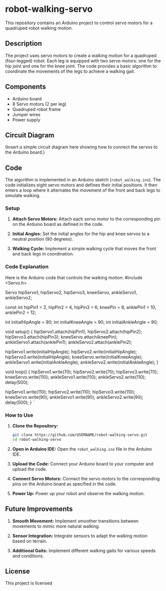 # robot-walking-servo
This repository contains an Arduino project to control servo motors for a quadruped robot walking motion.

## Description

The project uses servo motors to create a walking motion for a quadruped (four-legged) robot. Each leg is equipped with two servo motors: one for the hip joint and one for the knee joint. The code provides a basic algorithm to coordinate the movements of the legs to achieve a walking gait.

## Components

- Arduino board
- 8 Servo motors (2 per leg)
- Quadruped robot frame
- Jumper wires
- Power supply

## Circuit Diagram

(Insert a simple circuit diagram here showing how to connect the servos to the Arduino board.)

## Code

The algorithm is implemented in an Arduino sketch (`robot_walking.ino`). The code initializes eight servo motors and defines their initial positions. It then enters a loop where it alternates the movement of the front and back legs to simulate walking.

### Setup

1. **Attach Servo Motors:**
   Attach each servo motor to the corresponding pin on the Arduino board as defined in the code.

2. **Initial Angles:**
   Set the initial angles for the hip and knee servos to a neutral position (90 degrees).

3. **Walking Cycle:**
   Implement a simple walking cycle that moves the front and back legs in coordination.

### Code Explanation

Here is the Arduino code that controls the walking motion:
#include <Servo.h>

Servo hipServo1, hipServo2, hipServo3, kneeServo, ankleServo1, ankleServo2;

const int hipPin1 = 2, hipPin2 = 4, hipPin3 = 6, kneePin = 8, anklePin1 = 10, anklePin2 = 12;

int initialHipAngle = 90;
int initialKneeAngle = 90;
int initialAnkleAngle = 90;

void setup() {
  hipServo1.attach(hipPin1);
  hipServo2.attach(hipPin2);
  hipServo3.attach(hipPin3);
  kneeServo.attach(kneePin);
  ankleServo1.attach(anklePin1);
  ankleServo2.attach(anklePin2);

  hipServo1.write(initialHipAngle);
  hipServo2.write(initialHipAngle);
  hipServo3.write(initialHipAngle);
  kneeServo.write(initialKneeAngle);
  ankleServo1.write(initialAnkleAngle);
  ankleServo2.write(initialAnkleAngle);
}

void loop() {
  hipServo1.write(70);
  hipServo2.write(70);
  hipServo3.write(70);
  kneeServo.write(110);
  ankleServo1.write(110);
  ankleServo2.write(110);
  delay(500);

  hipServo1.write(110);
  hipServo2.write(110);
  hipServo3.write(110);
  kneeServo.write(90);
  ankleServo1.write(90);
  ankleServo2.write(90);
  delay(500);
}
`
### How to Use

1. **Clone the Repository:**
   ```sh
   git clone https://github.com/USERNAME/robot-walking-servo.git
   cd robot-walking-servo
   ```

2. **Open in Arduino IDE:**
   Open the `robot_walking.ino` file in the Arduino IDE.

3. **Upload the Code:**
   Connect your Arduino board to your computer and upload the code.

4. **Connect Servo Motors:**
   Connect the servo motors to the corresponding pins on the Arduino board as specified in the code.

5. **Power Up:**
   Power up your robot and observe the walking motion.

## Future Improvements

1. **Smooth Movement:**
   Implement smoother transitions between movements to mimic more natural walking.

2. **Sensor Integration:**
   Integrate sensors to adapt the walking motion based on terrain.

3. **Additional Gaits:**
   Implement different walking gaits for various speeds and conditions.

## License

This project is licensed
